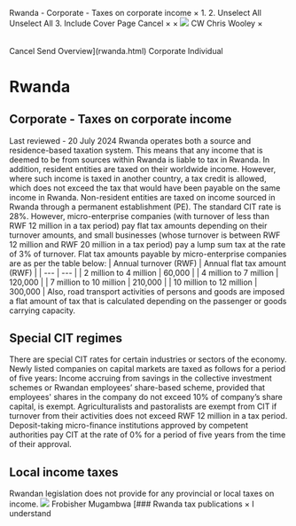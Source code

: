 Rwanda - Corporate - Taxes on corporate income
×
1.
2.
Unselect All
Unselect All
3.
Include Cover Page
Cancel
×
×
![](-/media/world-wide-tax-summaries/attachments/global---chris-wooley.ashx%3Frev=ac5e5f3223b34096b1afc2a6009c7320&revision=ac5e5f32-23b3-4096-b1af-c2a6009c7320&hash=859B7ADC84DC2CBEC9760E9E6EE7DE6D0A8BFCDF)
CW
Chris Wooley
×
######
Cancel
Send
Overview](rwanda.html)
Corporate
Individual
# Rwanda
## Corporate - Taxes on corporate income
Last reviewed - 20 July 2024
Rwanda operates both a source and residence-based taxation system. This means that any income that is deemed to be from sources within Rwanda is liable to tax in Rwanda. In addition, resident entities are taxed on their worldwide income. However, where such income is taxed in another country, a tax credit is allowed, which does not exceed the tax that would have been payable on the same income in Rwanda.
Non-resident entities are taxed on income sourced in Rwanda through a permanent establishment (PE).
The standard CIT rate is 28%. However, micro-enterprise companies (with turnover of less than RWF 12 million in a tax period) pay flat tax amounts depending on their turnover amounts, and small businesses (whose turnover is between RWF 12 million and RWF 20 million in a tax period) pay a lump sum tax at the rate of 3% of turnover.
Flat tax amounts payable by micro-enterprise companies are as per the table below:
| Annual turnover (RWF) | Annual flat tax amount (RWF) |
| --- | --- |
| 2 million to 4 million | 60,000 |
| 4 million to 7 million | 120,000 |
| 7 million to 10 million | 210,000 |
| 10 million to 12 million | 300,000 |
Also, road transport activities of persons and goods are imposed a flat amount of tax that is calculated depending on the passenger or goods carrying capacity.
## Special CIT regimes
There are special CIT rates for certain industries or sectors of the economy.
Newly listed companies on capital markets are taxed as follows for a period of five years:
Income accruing from savings in the collective investment schemes or Rwandan employees’ share-based scheme, provided that employees' shares in the company do not exceed 10% of company’s share capital, is exempt.
Agriculturalists and pastoralists are exempt from CIT if turnover from their activities does not exceed RWF 12 million in a tax period.
Deposit-taking micro-finance institutions approved by competent authorities pay CIT at the rate of 0% for a period of five years from the time of their approval.
## Local income taxes
Rwandan legislation does not provide for any provincial or local taxes on income.
![](-/media/world-wide-tax-summaries/rwandafrobisher-mugambwadsc6150-1jpg20210301043541008.ashx%3Frev=71f5cf56b4d447588b5ee3e1389f56e7&revision=71f5cf56-b4d4-4758-8b5e-e3e1389f56e7&hash=B8A61BAB0A0E092B4745D9ED4D3AED92409CE743)
Frobisher Mugambwa
[### Rwanda tax publications
×
I understand